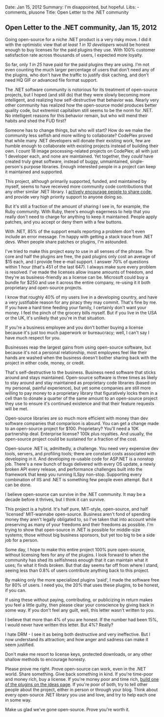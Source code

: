 Date: Jan 15, 2012
Summary: I'm disappointed, but hopeful.
Libs: -comments, plusone
Title: Open Letter to the .NET community

## Open Letter to the .NET community, Jan 15, 2012

Going open-source for a niche .NET product is a very risky move. I did it with the optimistic view that *at least 1 in 10 developers* would be honest enough to buy licenses for the paid plugins they use. With 100% customer satisfaction rate across thousands of users, I expected more loyalty. 

So far, only *1 in 25* have paid for the paid plugins they are using. I'm not even counting the much larger percentage of users that don't need any of the plugins, who don't have the traffic to justify disk caching, and don't need HQ GIF or advanced file format support.

The .NET software community is notorious for its treatment of open-source projects, but I hoped (and still do) that they were slowly becoming more intelligent, and realizing how self-destructive that behavior was. Nearly very other community has realized how the open-source model produces better quality code, but extremist capitalism still seems to be the norm for .NET. No intelligent reasons for this behavior remain, but who will mend their habits and shed the FUD first? 

Someone has to change things, but who will start? How do we make the community less selfish and more willing to collaborate? CodePlex proved that while many .NET developers will donate their existing work, few are humble enough to collaborate with existing projects instead of building their own. I count 18 image processing-related projects on CodePlex; all with just 1 developer each, and none are maintained. Yet together, they *could* have created truly great software, instead of buggy, unmaintained, single-person's purpose libraries. Enough interested people in a project can keep it maintained and supported.

This project, although primarily supported, funded, and maintained by myself, seems to have received more community code contributions that any other similar .NET library. I [actively encourage people to share code](/docs/contribute), and provide very high priority support to anyone doing so. 

But it's still a fraction of the amount of sharing I see in, for example, the Ruby community. With Ruby, there's enough eagerness to help that you really don't need to charge for anything to keep it maintained. People apply patches, and you accept or deny them with a few buttons.

With .NET, 85% of the support emails reporting a problem don't even include an error message. I'm happy with getting a stack trace from .NET devs. When people share patches or plugins, I'm astounded.

I've tried to make this project easy to use in all senses of the phrase. The core and half the plugins are free, the paid plugins only cost an average of $15 each, and I provide free e-mail support. I answer 70% of questions within 1 hour (that's 451 of the last 647). I always make sure every problem is resolved. I've made the licenses allow insane amounts of freedom, and they're as business-friendly as a license can be. Microsoft could buy a bundle for $250 and use it across the entire company, re-using it it both proprietary and open-source projects.

I know that roughly 40% of my users live in a developing country, and have a very justifiable reason for any piracy they may commit. That's fine by me. If you have a hard time feeding your family, I certainly don't want your money. I feel the pinch of the grocery bills myself. But if you live in the USA or the UK, it's unlikely that you're in that situation. 

If you're a business employee and you don't bother buying a license because it's just too much paperwork or bureaucracy; well, I can't say I have much respect for you.

Businesses reap the largest gains from using open-source software, but because it's not a personal relationship, most employees feel like their hands are washed when the business doesn't bother sharing back with the project in either code, money, or credit. 

That's self-destructive to the business. Business need software that sticks around and stays maintained. Open-source software is three times as likely to stay around and stay maintained as proprietary code libraries (based on my personal, painful experience), but yet some companies are still more willing to pay money to a proprietary library that figuratively locks them in a cell than to donate a quarter of the same amount to an open-source project they use to ensure it's continued existence and that their feature requests will be met.

Open-source libraries are so much more efficient with money than dev software companies that comparison is absurd. You can get a change made to an open-source project for $100. Proprietary? You'll need a 10K partnership deal. Enterprise license? 100k plus royalties. And usually, the open-source project could be sustained for a fraction of the cost.

Open-source .NET is, admittedly, a challenge. You need very expensive dev tools, servers, and profiling tools; there are constant costs associated with developing in it. And developing re-usable code for ASP.NET is a nonstop job. There's a new bunch of bugs delivered with every OS update, a newly broken API every release, and performance challenges built into the framework that keep you running ILSpy non-stop. Supporting every combination of IIS and .NET is something few people even attempt. But it can be done. 

I believe open-source can survive in the .NET community. It may be a decade before it thrives, but I think it can survive.

This project is a hybrid. It's half pure, MIT-style, open-source, and half 'licensed' MIT-wannabe open-source. Business aren't fond of spending money they aren't legally obligated to, so I've taken that into account while preserving as many of your freedoms and their freedoms as possible. I'm trying to show that open-source in .NET is possible for middle-size systems; those without big business sponsors, but yet too big to be a side job for a person.

Some day, I hope to make this entire project 100% pure open-source, without licensing fees for any of the plugins. I look forward to when the community has shed its selfishness enough that it can maintain what it uses; fix what it finds broken. But that day seems far off from where I stand, seeing less than 0.8% of users contribute anything back to this project.

By making only the more specialized plugins 'paid', I made the software free for 80% of users. I need you, the 20% that uses these plugins, to be honest, if you can.

If using these without paying, contributing, or publicizing in return makes you feel a little guilty, then please clear your conscience by giving back in some way. If you don't feel any guilt, well, this letter wasn't written to you. 

I believe that more than 4% of you are honest. If the number had been 15%, I would never have written this letter. But 4%? Really? 

I hate DRM - I see it as being both destructive and very ineffective. But I now understand its attraction; and how anger and sadness can make it seem justified. 

Don't make me resort to license keys, protected downloads, or any other shallow methods to encourage honesty. 

Please prove me right. Prove open-source can work, even in the .NET world. Share something. Give back something in kind. If you're time-poor and money rich, buy a license. If you're money poor and time rich, [build one of the plugins on the ideas page](http://resizer.uservoice.com/forums/108373-image-resizer-v3). If you're poor of both, try to tell other people about the project, either in person or through your blog. Think about every open-source .NET library you use and love, and try to help each one in some way. 

Make us glad we've gone open-source. Prove you're worth it.